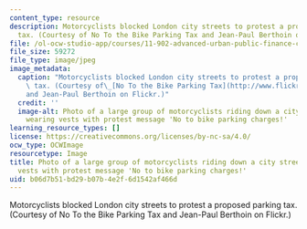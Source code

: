 ```yaml
---
content_type: resource
description: Motorcyclists blocked London city streets to protest a proposed parking
  tax. (Courtesy of No To the Bike Parking Tax and Jean-Paul Berthoin on Flickr.)
file: /ol-ocw-studio-app/courses/11-902-advanced-urban-public-finance-collective-action-and-provisions-of-local-public-goods-spring-2009/b06d7b51bd29b07b4e2f6d1542af466d_11-902s09.jpg
file_size: 59272
file_type: image/jpeg
image_metadata:
  caption: "Motorcyclists blocked London city streets to protest a proposed parking\
    \ tax. (Courtesy of\_[No To the Bike Parking Tax](http://www.flickr.com/photos/notobikeparkingtax/3113208976/)\_\
    and Jean-Paul Berthoin on Flickr.)"
  credit: ''
  image-alt: Photo of a large group of motorcyclists riding down a city street, some
    wearing vests with protest message 'No to bike parking charges!'
learning_resource_types: []
license: https://creativecommons.org/licenses/by-nc-sa/4.0/
ocw_type: OCWImage
resourcetype: Image
title: Photo of a large group of motorcyclists riding down a city street, some wearing
  vests with protest message 'No to bike parking charges!'
uid: b06d7b51-bd29-b07b-4e2f-6d1542af466d
---
```

Motorcyclists blocked London city streets to protest a proposed parking tax. (Courtesy of No To the Bike Parking Tax and Jean-Paul Berthoin on Flickr.)